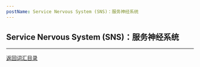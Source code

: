 ```yaml
---
postName: Service Nervous System (SNS)：服务神经系统
---
```

## Service Nervous System (SNS)：服务神经系统

---
[返回词汇目录](../glossary)